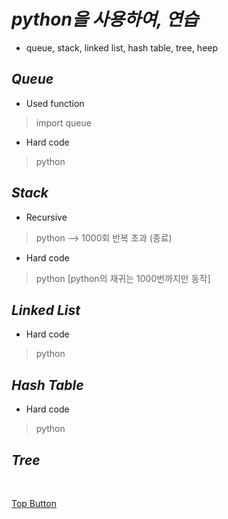 *python을 사용하여, 연습*
=====  
- queue, stack, linked list, hash table, tree, heep 

*Queue*
----- 
- Used function  
> import queue  

- Hard code
> python

*Stack*
----- 
- Recursive  
>  python --> 1000회 반복 초과 (종료)  

- Hard code  
> python [python의 재귀는 1000번까지만 동작]  


*Linked List*  
----- 
- Hard code  
> python 

*Hash Table*  
----- 
- Hard code 
> python 

*Tree*  
----- 

<br>

[Top Button](#)
